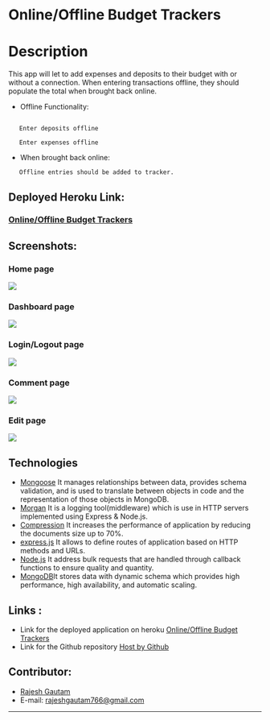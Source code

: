 # Online/Offline Budget Trackers

# Description

This app will let to add expenses and deposits to their budget with or without a connection. When entering transactions offline, they should populate the total when brought back online.

* Offline Functionality:
```

   Enter deposits offline

   Enter expenses offline

  ```

* When brought back online:
```
   Offline entries should be added to tracker.
```

## Deployed Heroku Link:
 ### [Online/Offline Budget Trackers](https://agile-sea-84760.herokuapp.com)


## Screenshots:
  ### Home page
 ![](./assets/homePage.png) 

 ### Dashboard page
 ![](./assets/dashboardPage.png) 

 ### Login/Logout page
 ![](./assets/loginPage.png) 

 ### Comment page
 ![](./assets/commentPage.png) 

 ### Edit page
 ![](./assets/editPage.png) 

## Technologies 
- [Mongoose](https://www.npmjs.com/package/mongoose) It manages relationships between data, provides schema validation, and is used to translate between objects in code and the representation of those objects in MongoDB.
- [Morgan](https://www.npmjs.com/package/morgan) It is a logging tool(middleware) which is use in HTTP servers implemented using Express & Node.js.
- [Compression](https://www.npmjs.com/package/compression) It increases the performance of application by reducing the documents size up to 70%.
- [express.js](https://www.npmjs.com/package/express) It allows to define routes of application based on HTTP methods and URLs.
- [Node.js](https://nodejs.org/en/docs/) It address bulk requests that are handled through callback functions to ensure quality and quantity.
- [MongoDB](https://www.mongodb.com)It stores data with dynamic schema which provides high performance, high availability, and automatic scaling.


## Links :
* Link for the deployed application on heroku [Online/Offline Budget Trackers](https://agile-sea-84760.herokuapp.com)
* Link for the Github repository [Host by Github](https://github.com/Rajesh295-dev/Online-Offline-BudgetTrackers)
## Contributor:

* [Rajesh Gautam](https://github.com/Rajesh295-dev)
* E-mail: rajeshgautam766@gmail.com
- - -






